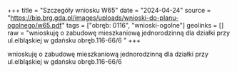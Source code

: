 +++
title = "Szczegóły wniosku W65"
date = "2024-04-24"
source = "https://bip.brg.gda.pl/images/uploads/wnioski-do-planu-ogolnego/w65.pdf"
tags = ["obręb: 0116", "wnioski-ogolne"]
geolinks = []
raw = "wnioskuję o zabudowę mieszkaniową jednorodzinną dla działki przy ul.elbląskiej w gdańsku obręb.116-66/6 "
+++

wnioskuję o zabudowę mieszkaniową jednorodzinną dla działki przy ul.elbląskiej w
gdańsku obręb.116-66/6



